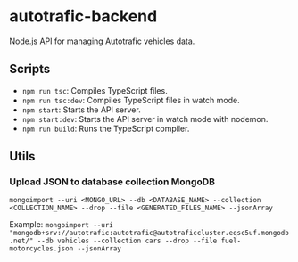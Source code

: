 # autotrafic-backend

Node.js API for managing Autotrafic vehicles data.

## Scripts

-   `npm run tsc`: Compiles TypeScript files.
-   `npm run tsc:dev`: Compiles TypeScript files in watch mode.
-   `npm start`: Starts the API server.
-   `npm start:dev`: Starts the API server in watch mode with nodemon.
-   `npm run build`: Runs the TypeScript compiler.

## Utils

### Upload JSON to database collection MongoDB
`
mongoimport --uri <MONGO_URL> --db <DATABASE_NAME> --collection <COLLECTION_NAME> --drop --file <GENERATED_FILES_NAME> --jsonArray
`

Example:
`
mongoimport --uri "mongodb+srv://autotrafic:autotrafic@autotraficcluster.eqsc5uf.mongodb.net/" --db vehicles --collection cars --drop --file fuel-motorcycles.json --jsonArray
`